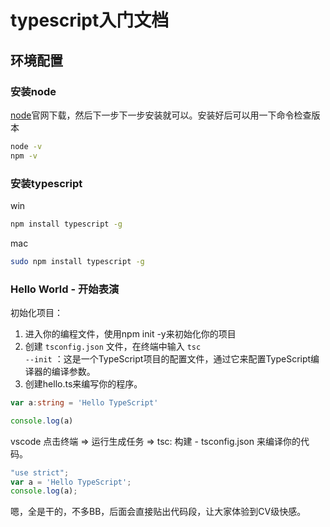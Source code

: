 # typescript入门文档

## 环境配置
### 安装node
[node](https://nodejs.org/zh-cn/)官网下载，然后下一步下一步安装就可以。安装好后可以用一下命令检查版本
``` sh
node -v
npm -v
```
### 安装typescript
win
``` sh
npm install typescript -g
```
mac
``` sh
sudo npm install typescript -g
```

### Hello World - 开始表演
初始化项目： 
1. 进入你的编程文件，使用npm init -y来初始化你的项目
2. 创建 <code>tsconfig.json</code> 文件，在终端中输入 <code>tsc --init</code> ：这是一个TypeScript项目的配置文件，通过它来配置TypeScript编译器的编译参数。
3. 创建hello.ts来编写你的程序。
``` ts
var a:string = 'Hello TypeScript'

console.log(a)
```
vscode 点击终端 => 运行生成任务 => tsc: 构建 - tsconfig.json 来编译你的代码。
``` js
"use strict";
var a = 'Hello TypeScript';
console.log(a);
```

嗯，全是干的，不多BB，后面会直接贴出代码段，让大家体验到CV级快感。